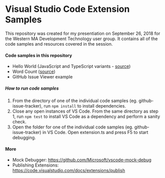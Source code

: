 # Visual Studio Code Extension Samples
This repository was created for my presentiation on September 26, 2018 for the Western MA Development Technology user group. It contains all of the code samples and resources covered in the session.

#### Code samples in this repository
- Hello World (JavaScript and TypeScript variants - [source](https://code.visualstudio.com/docs/extensions/example-hello-world))
- Word Count ([source](https://code.visualstudio.com/docs/extensions/example-word-count))
- GitHub Issue Viewer example

##### How to run code samples
1. From the directory of one of the individual code samples (eg. github-issue-tracker), run `npm install` to install dependencies.
1. Close any open instances of VS Code. From the same directory as step 1, run `npm test` to install VS Code as a dependency and perform a sanity check.
1. Open the folder for one of the individual code samples (eg. github-issue-tracker) in VS Code. Open extension.ts and press F5 to start debugging.

#### More
- Mock Debugger: https://github.com/Microsoft/vscode-mock-debug
- Publishing Extensions: https://code.visualstudio.com/docs/extensions/publish
